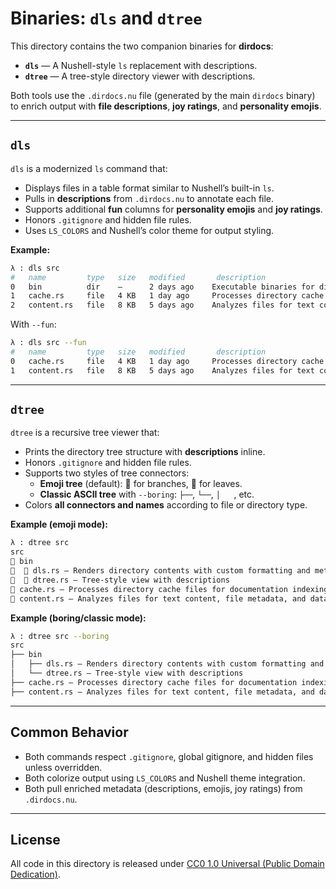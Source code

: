 # Binaries: `dls` and `dtree`

This directory contains the two companion binaries for **dirdocs**:

- **`dls`** — A Nushell-style `ls` replacement with descriptions.
- **`dtree`** — A tree-style directory viewer with descriptions.

Both tools use the `.dirdocs.nu` file (generated by the main `dirdocs` binary) to enrich output with **file descriptions**, **joy ratings**, and **personality emojis**.

---

## `dls`

`dls` is a modernized `ls` command that:

- Displays files in a table format similar to Nushell’s built-in `ls`.
- Pulls in **descriptions** from `.dirdocs.nu` to annotate each file.
- Supports additional **fun** columns for **personality emojis** and **joy ratings**.
- Honors `.gitignore` and hidden file rules.
- Uses `LS_COLORS` and Nushell’s color theme for output styling.

**Example:**

```bash
λ : dls src
#   name         type   size   modified       description
0   bin          dir    —      2 days ago    Executable binaries for dirdocs
1   cache.rs     file   4 KB   1 day ago     Processes directory cache files for documentation indexing
2   content.rs   file   8 KB   5 days ago    Analyzes files for text content, metadata, and integrity
```

With `--fun`:

```bash
λ : dls src --fun
#   name         type   size   modified       description                          personality   joy
0   cache.rs     file   4 KB   1 day ago     Processes directory cache files...    🐢            6
1   content.rs   file   8 KB   5 days ago    Analyzes files for text content...    🦊            8
```

---

## `dtree`

`dtree` is a recursive tree viewer that:

- Prints the directory tree structure with **descriptions** inline.
- Honors `.gitignore` and hidden file rules.
- Supports two styles of tree connectors:
  - **Emoji tree** (default): 🪾 for branches, 🍃 for leaves.
  - **Classic ASCII tree** with `--boring`: `├──`, `└──`, `│   `, etc.
- Colors **all connectors and names** according to file or directory type.

**Example (emoji mode):**

```bash
λ : dtree src
src
🪾 bin
🪾  🍃 dls.rs — Renders directory contents with custom formatting and metadata
🪾  🍃 dtree.rs — Tree-style view with descriptions
🍃 cache.rs — Processes directory cache files for documentation indexing
🍃 content.rs — Analyzes files for text content, file metadata, and data integrity
```

**Example (boring/classic mode):**

```bash
λ : dtree src --boring
src
├── bin
│   ├── dls.rs — Renders directory contents with custom formatting and metadata
│   └── dtree.rs — Tree-style view with descriptions
├── cache.rs — Processes directory cache files for documentation indexing
├── content.rs — Analyzes files for text content, file metadata, and data integrity
```

---

## Common Behavior

- Both commands respect `.gitignore`, global gitignore, and hidden files unless overridden.
- Both colorize output using `LS_COLORS` and Nushell theme integration.
- Both pull enriched metadata (descriptions, emojis, joy ratings) from `.dirdocs.nu`.

---

## License

All code in this directory is released under [CC0 1.0 Universal (Public Domain Dedication)](https://creativecommons.org/publicdomain/zero/1.0/).
